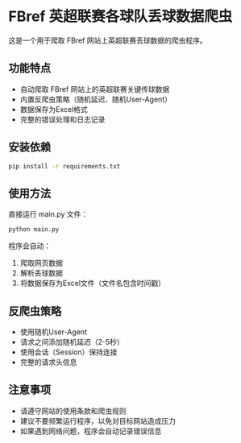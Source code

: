 # FBref 英超联赛各球队丢球数据爬虫

这是一个用于爬取 FBref 网站上英超联赛丢球数据的爬虫程序。

## 功能特点

- 自动爬取 FBref 网站上的英超联赛关键传球数据
- 内置反爬虫策略（随机延迟、随机User-Agent）
- 数据保存为Excel格式
- 完整的错误处理和日志记录

## 安装依赖

```bash
pip install -r requirements.txt
```

## 使用方法

直接运行 main.py 文件：

```bash
python main.py
```

程序会自动：
1. 爬取网页数据
2. 解析丢球数据
3. 将数据保存为Excel文件（文件名包含时间戳）

## 反爬虫策略

- 使用随机User-Agent
- 请求之间添加随机延迟（2-5秒）
- 使用会话（Session）保持连接
- 完整的请求头信息

## 注意事项

- 请遵守网站的使用条款和爬虫规则
- 建议不要频繁运行程序，以免对目标网站造成压力
- 如果遇到网络问题，程序会自动记录错误信息 